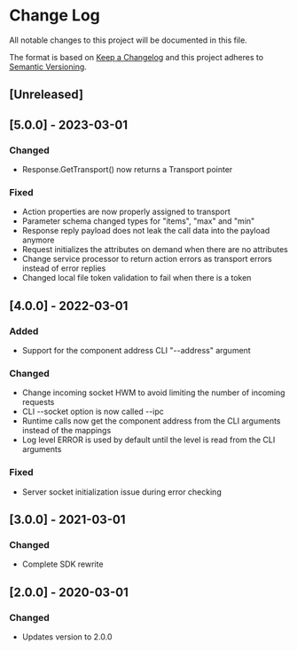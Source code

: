 # Change Log
All notable changes to this project will be documented in this file.

The format is based on [Keep a Changelog](http://keepachangelog.com/)
and this project adheres to [Semantic Versioning](http://semver.org/).

## [Unreleased]

## [5.0.0] - 2023-03-01
### Changed
- Response.GetTransport() now returns a Transport pointer

### Fixed
- Action properties are now properly assigned to transport
- Parameter schema changed types for "items", "max" and "min"
- Response reply payload does not leak the call data into the payload anymore
- Request initializes the attributes on demand when there are no attributes
- Change service processor to return action errors as transport errors instead of error replies
- Changed local file token validation to fail when there is a token

## [4.0.0] - 2022-03-01
### Added
- Support for the component address CLI "--address" argument

### Changed
- Change incoming socket HWM to avoid limiting the number of incoming requests
- CLI --socket option is now called --ipc
- Runtime calls now get the component address from the CLI arguments instead of the mappings
- Log level ERROR is used by default until the level is read from the CLI arguments

### Fixed
- Server socket initialization issue during error checking

## [3.0.0] - 2021-03-01
### Changed
- Complete SDK rewrite

## [2.0.0] - 2020-03-01
### Changed
- Updates version to 2.0.0

